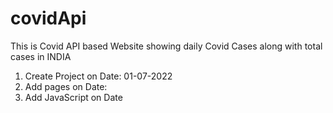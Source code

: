 # covidApi
This is Covid API based Website showing daily Covid Cases along with total cases in INDIA
1. Create Project on Date: 01-07-2022
2. Add pages on Date:
3. Add JavaScript on Date